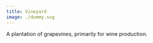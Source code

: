 ```yaml
---
title: Vineyard
image: ./dummy.svg
---
```


A plantation of grapevines, primarily for wine production.
